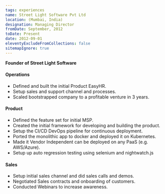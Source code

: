 ```yaml
---
tags: experiences
name: Street Light Software Pvt Ltd
location: (Mumbai, India)
designation: Managing Director
fromDate: September, 2012
toDate: Present
date: 2012-09-01
eleventyExcludeFromCollections: false
sitemapIgnore: true
---
```

__Founder of Street Light Software__

#### Operations

* Defined and built the initial Product EasyHR. 
* Setup sales and support channel and processes.
* Scaled bootstrapped company to a profitable venture in 3 years.

#### Product

* Defined the feature set for initial MSP.
* Created the initial framework for developing and building the product.
* Setup the CI/CD DevOps pipeline for continuous deployment. 
* Ported the monolithic app to docker and deployed it on Kubernetes.
* Made it Vendor Independent can be deployed on any PaaS (e.g. AWS/Azure).
* Setup up auto regression testing using selenium and nightwatch.js

#### Sales

* Setup initial sales channel and did sales calls and demos.
* Negotiated Sales contracts and onboarding of customers.
* Conducted Webinars to increase awareness.